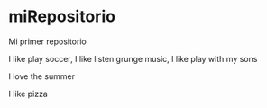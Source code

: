 # miRepositorio

Mi primer repositorio

I like play soccer, I like listen grunge music, I like play with my sons

I love the summer

I like pizza
